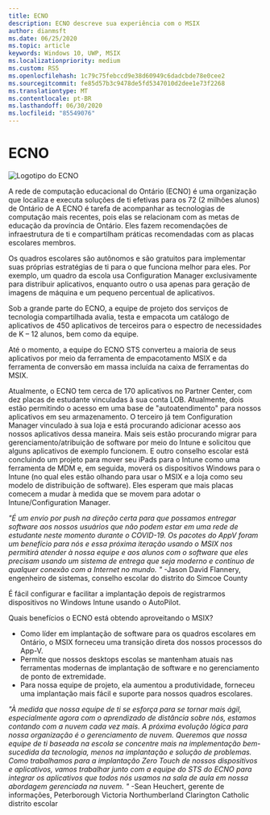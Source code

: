 ```yaml
---
title: ECNO
description: ECNO descreve sua experiência com o MSIX
author: dianmsft
ms.date: 06/25/2020
ms.topic: article
keywords: Windows 10, UWP, MSIX
ms.localizationpriority: medium
ms.custom: RS5
ms.openlocfilehash: 1c79c75febccd9e38d60949c6dadcbde78e0cee2
ms.sourcegitcommit: fe85d57b3c9478de5fd5347010d2dee1e73f2268
ms.translationtype: MT
ms.contentlocale: pt-BR
ms.lasthandoff: 06/30/2020
ms.locfileid: "85549076"
---
```

# <a name="ecno"></a>ECNO

![Logotipo do ECNO](../images/ECNO_masterlogo.png)

A rede de computação educacional do Ontário (ECNO) é uma organização que localiza e executa soluções de ti efetivas para os 72 (2 milhões alunos) de Ontário de A ECNO é tarefa de acompanhar as tecnologias de computação mais recentes, pois elas se relacionam com as metas de educação da província de Ontário. Eles fazem recomendações de infraestrutura de ti e compartilham práticas recomendadas com as placas escolares membros.

Os quadros escolares são autônomos e são gratuitos para implementar suas próprias estratégias de ti para o que funciona melhor para eles. Por exemplo, um quadro da escola usa Configuration Manager exclusivamente para distribuir aplicativos, enquanto outro o usa apenas para geração de imagens de máquina e um pequeno percentual de aplicativos.

Sob a grande parte do ECNO, a equipe de projeto dos serviços de tecnologia compartilhada avalia, testa e empacota um catálogo de aplicativos de 450 aplicativos de terceiros para o espectro de necessidades de K – 12 alunos, bem como da equipe.

Até o momento, a equipe do ECNO STS converteu a maioria de seus aplicativos por meio da ferramenta de empacotamento MSIX e da ferramenta de conversão em massa incluída na caixa de ferramentas do MSIX.

Atualmente, o ECNO tem cerca de 170 aplicativos no Partner Center, com dez placas de estudante vinculadas à sua conta LOB. Atualmente, dois estão permitindo o acesso em uma base de "autoatendimento" para nossos aplicativos em seu armazenamento. O terceiro já tem Configuration Manager vinculado à sua loja e está procurando adicionar acesso aos nossos aplicativos dessa maneira. Mais seis estão procurando migrar para gerenciamento/atribuição de software por meio do Intune e solicitou que alguns aplicativos de exemplo funcionem. E outro conselho escolar está concluindo um projeto para mover seu iPads para o Intune como uma ferramenta de MDM e, em seguida, moverá os dispositivos Windows para o Intune (no qual eles estão olhando para usar o MSIX e a loja como seu modelo de distribuição de software). Eles esperam que mais placas comecem a mudar à medida que se movem para adotar o Intune/Configuration Manager.

*"É um envio por push na direção certa para que possamos entregar software aos nossos usuários que não podem estar em uma rede de estudante neste momento durante o COVID-19. Os pacotes do AppV foram um benefício para nós e essa próxima iteração usando o MSIX nos permitirá atender à nossa equipe e aos alunos com o software que eles precisam usando um sistema de entrega que seja moderno e contínuo de qualquer conexão com a Internet no mundo. "*
-Jason David Flannery, engenheiro de sistemas, conselho escolar do distrito do Simcoe County

É fácil configurar e facilitar a implantação depois de registrarmos dispositivos no Windows Intune usando o AutoPilot.

Quais benefícios o ECNO está obtendo aproveitando o MSIX?

* Como líder em implantação de software para os quadros escolares em Ontário, o MSIX forneceu uma transição direta dos nossos processos do App-V.
* Permite que nossos desktops escolas se mantenham atuais nas ferramentas modernas de implantação de software e no gerenciamento de ponto de extremidade.
* Para nossa equipe de projeto, ela aumentou a produtividade, forneceu uma implantação mais fácil e suporte para nossos quadros escolares.

*"À medida que nossa equipe de ti se esforça para se tornar mais ágil, especialmente agora com o aprendizado de distância sobre nós, estamos contando com a nuvem cada vez mais.  A próxima evolução lógica para nossa organização é o gerenciamento de nuvem. Queremos que nossa equipe de ti baseada na escola se concentre mais na implementação bem-sucedida da tecnologia, menos na implantação e solução de problemas. Como trabalhamos para a implantação Zero Touch de nossos dispositivos e aplicativos, vamos trabalhar junto com a equipe do STS do ECNO para integrar os aplicativos que todos nós usamos na sala de aula em nossa abordagem gerenciada na nuvem. "*
-Sean Heuchert, gerente de informações, Peterborough Victoria Northumberland Clarington Catholic distrito escolar
